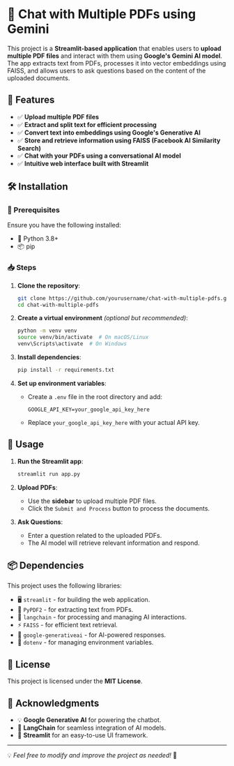 # 📄 Chat with Multiple PDFs using Gemini

This project is a **Streamlit-based application** that enables users to **upload multiple PDF files** and interact with them using **Google's Gemini AI model**. The app extracts text from PDFs, processes it into vector embeddings using FAISS, and allows users to ask questions based on the content of the uploaded documents.

## 🚀 Features

- ✅ **Upload multiple PDF files**
- ✅ **Extract and split text for efficient processing**
- ✅ **Convert text into embeddings using Google's Generative AI**
- ✅ **Store and retrieve information using FAISS (Facebook AI Similarity Search)**
- ✅ **Chat with your PDFs using a conversational AI model**
- ✅ **Intuitive web interface built with Streamlit**

## 🛠 Installation

### 📌 Prerequisites

Ensure you have the following installed:

- 🐍 Python 3.8+
- 📦 pip

### 📥 Steps

1. **Clone the repository**:

   ```bash
   git clone https://github.com/yourusername/chat-with-multiple-pdfs.git
   cd chat-with-multiple-pdfs
   ```

2. **Create a virtual environment** _(optional but recommended)_:

   ```bash
   python -m venv venv
   source venv/bin/activate  # On macOS/Linux
   venv\Scripts\activate  # On Windows
   ```

3. **Install dependencies**:

   ```bash
   pip install -r requirements.txt
   ```

4. **Set up environment variables**:
   - Create a `.env` file in the root directory and add:
     ```env
     GOOGLE_API_KEY=your_google_api_key_here
     ```
   - Replace `your_google_api_key_here` with your actual API key.

## 🎯 Usage

1. **Run the Streamlit app**:

   ```bash
   streamlit run app.py
   ```

2. **Upload PDFs**:

   - Use the **sidebar** to upload multiple PDF files.
   - Click the `Submit and Process` button to process the documents.

3. **Ask Questions**:
   - Enter a question related to the uploaded PDFs.
   - The AI model will retrieve relevant information and respond.

## 📦 Dependencies

This project uses the following libraries:

- 🖥 `streamlit` - for building the web application.
- 📄 `PyPDF2` - for extracting text from PDFs.
- 🧠 `langchain` - for processing and managing AI interactions.
- ⚡ `FAISS` - for efficient text retrieval.
- 🤖 `google-generativeai` - for AI-powered responses.
- 🔐 `dotenv` - for managing environment variables.

## 📜 License

This project is licensed under the **MIT License**.

## 🙌 Acknowledgments

- 💡 **Google Generative AI** for powering the chatbot.
- 🔗 **LangChain** for seamless integration of AI models.
- 🎨 **Streamlit** for an easy-to-use UI framework.

---

💡 _Feel free to modify and improve the project as needed!_ 🚀
